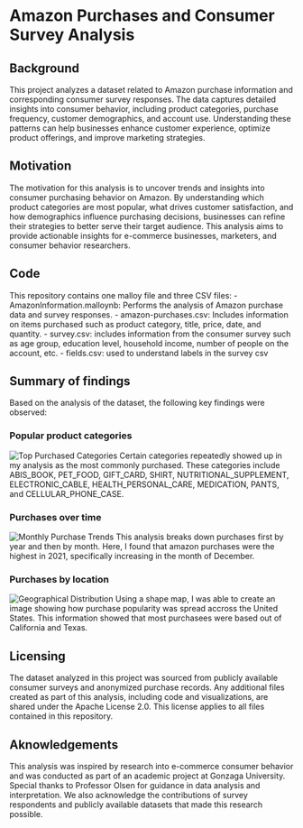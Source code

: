 # Amazon Purchases and Consumer Survey Analysis
## Background 
This project analyzes a dataset related to Amazon purchase information and corresponding consumer survey responses. The data captures detailed insights into consumer behavior, including product categories, purchase frequency, customer demographics, and account use. Understanding these patterns can help businesses enhance customer experience, optimize product offerings, and improve marketing strategies.
## Motivation
The motivation for this analysis is to uncover trends and insights into consumer purchasing behavior on Amazon. By understanding which product categories are most popular, what drives customer satisfaction, and how demographics influence purchasing decisions, businesses can refine their strategies to better serve their target audience. This analysis aims to provide actionable insights for e-commerce businesses, marketers, and consumer behavior researchers.
## Code 
This repository contains one malloy file and three CSV files:
    - AmazonInformation.malloynb: Performs the analysis of Amazon purchase data and survey responses.
    - amazon-purchases.csv: Includes information on items purchased such as product category, title, price, date, and quantity.
    - survey.csv: includes information from the consumer survey such as age group, education level, household income, number of people on the account, etc. 
    - fields.csv: used to understand labels in the survey csv
## Summary of findings
Based on the analysis of the dataset, the following key findings were observed: 
### Popular product categories
![Top Purchased Categories](/Users/wendymccann/Desktop/Images/Purchases.png) 
Certain categories repeatedly showed up in my analysis as the most commonly purchased. These categories include ABIS_BOOK, PET_FOOD, GIFT_CARD, SHIRT, NUTRITIONAL_SUPPLEMENT, ELECTRONIC_CABLE, HEALTH_PERSONAL_CARE, MEDICATION, PANTS, and CELLULAR_PHONE_CASE. 
### Purchases over time
![Monthly Purchase Trends](/Users/wendymccann/Desktop/Images/Time.png) 
This analysis breaks down purchases first by year and then by month. Here, I found that amazon purchases were the highest in 2021, specifically increasing in the month of December. 
### Purchases by location
![Geographical Distribution](/Users/wendymccann/Desktop/Images/Location.png)
Using a shape map, I was able to create an image showing how purchase popularity was spread accross the United States. This information showed that most purchasees were based out of California and Texas. 
## Licensing 
The dataset analyzed in this project was sourced from publicly available consumer surveys and anonymized purchase records. Any additional files created as part of this analysis, including code and visualizations, are shared under the Apache License 2.0. This license applies to all files contained in this repository.
## Aknowledgements
This analysis was inspired by research into e-commerce consumer behavior and was conducted as part of an academic project at Gonzaga University. Special thanks to Professor Olsen for guidance in data analysis and interpretation. We also acknowledge the contributions of survey respondents and publicly available datasets that made this research possible.

